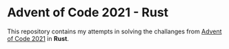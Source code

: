 # Advent of Code 2021 - Rust

This repository contains my attempts in solving the challanges from [Advent of Code 2021](https://adventofcode.com/2021) in **Rust**.
